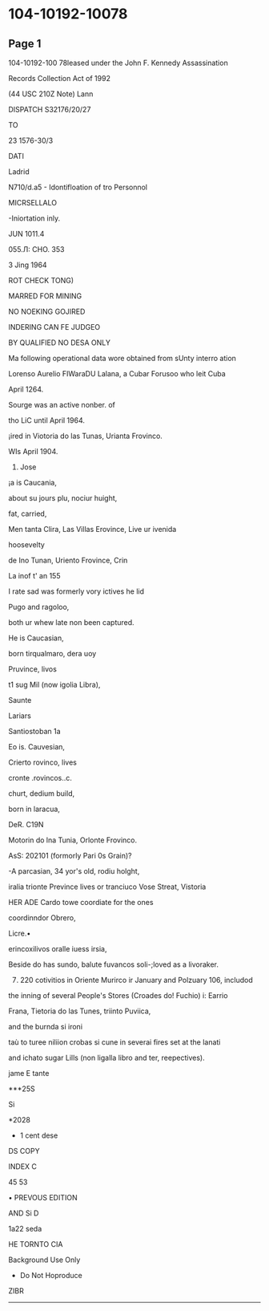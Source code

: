 # 104-10192-10078

## Page 1

104-10192-100 78leased under the John F. Kennedy Assassination

Records Collection Act of 1992

(44 USC 210Z Note) Lann

DISPATCH S32176/20/27

TO

23 1576-30/3

DATI

Ladrid

N710/d.a5 - Idontifloation of tro Personnol

MICRSELLALO

-Iniortation inly.

JUN 1011.4

055.Л: CHO. 353

3 Jing 1964

ROT CHECK TONG)

MARRED FOR MINING

NO NOEKING GOJIRED

INDERING CAN FE JUDGEO

BY QUALIFIED NO DESA ONLY

Ma following operational data wore obtained from sUnty interro ation

Lorenso Aurelio FIWaraDU Lalana, a Cubar Forusoo who leit Cuba

April 1264.

Sourge was an active nonber. of

tho LiC until April 1964.

¡ired in Viotoria do las Tunas, Urianta Frovinco.

WIs April 1904.

1. Jose

¡a is Caucania,

about su jours plu, nociur huight,

fat, carried,

Men tanta Clira, Las Villas Erovince, Live ur ivenida

hoosevelty

de Ino Tunan, Uriento Frovince, Crin

La inof t' an 155

I rate sad was formerly vory ictives he lid

Pugo and ragoloo,

both ur whew late non been captured.

He is Caucasian,

born tirqualmaro, dera uoy

Pruvince, livos

t1 sug Mil (now igolia Libra),

Saunte

Lariars

Santiostoban 1a

Eo is. Cauvesian,

Crierto rovinco, lives

cronte .rovincos..c.

churt, dedium build,

born in laracua,

DeR. C19N

Motorin do lna Tunia, Orlonte Frovinco.

AsS: 202101 (formorly Pari 0s Grain)?

-A parcasian, 34 yor's old, rodiu holght,

iralia trionte Prevince lives or tranciuco Vose Streat, Vistoria

HER ADE Cardo towe coordiate for the ones

coordinndor Obrero,

Licre.•

erincoxilivos oralle iuess irsia,

Beside do has sundo, balute fuvancos soli-;loved as a livoraker.

7. 220 cotivitios in Oriente Murirco ir January and Polzuary 106, includod

the inning of several People's Stores (Croades do! Fuchio) i: Earrio

Frana, Tietoria do las Tunes, triinto Puviica,

and the burnda si ironi

taù to turee niliion crobas si cune in severai fires set at the lanati

and ichato sugar Lills (non ligalla libro and ter, reepectives).

jame E tante

***25S

Si

*2028

- 1 cent dese

DS COPY

INDEX C

45 53

• PREVOUS EDITION

AND Si D

1a22 seda

HE TORNTO CIA

Background Use Only

* Do Not Hoproduce

ZIBR

---

